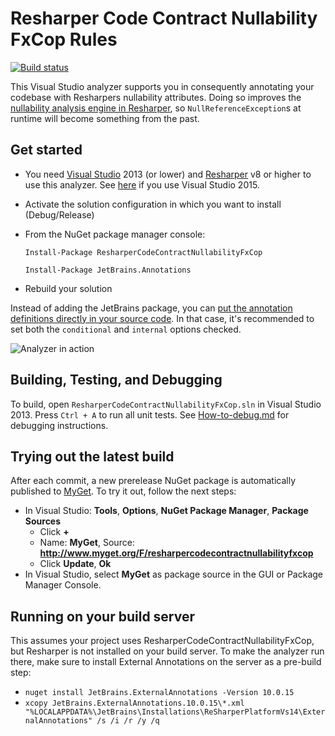 # Resharper Code Contract Nullability FxCop Rules

[![Build status](https://ci.appveyor.com/api/projects/status/pm2fkhbaip5fqrov?svg=true)](https://ci.appveyor.com/project/bkoelman/resharpercodecontractnullabilityfxcop)

This Visual Studio analyzer supports you in consequently annotating your codebase with Resharpers nullability attributes. Doing so improves the [nullability analysis engine in Resharper](https://www.jetbrains.com/resharper/help/Code_Analysis__Code_Annotations.html), so `NullReferenceException`s at runtime will become something from the past.

## Get started

* You need [Visual Studio](https://www.visualstudio.com/) 2013 (or lower) and [Resharper](https://www.jetbrains.com/resharper/) v8 or higher to use this analyzer. See [here](https://github.com/bkoelman/ResharperCodeContractNullability) if you use Visual Studio 2015.

* Activate the solution configuration in which you want to install (Debug/Release)

* From the NuGet package manager console:

  `Install-Package ResharperCodeContractNullabilityFxCop`

  `Install-Package JetBrains.Annotations`

* Rebuild your solution

Instead of adding the JetBrains package, you can [put the annotation definitions directly in your source code](https://www.jetbrains.com/resharper/help/Code_Analysis__Annotations_in_Source_Code.html). In that case, it's recommended to set both the `conditional` and `internal` options checked.

![Analyzer in action](https://github.com/bkoelman/ResharperCodeContractNullabilityFxCop/blob/gh-pages/images/fxcop-analyzer-in-action.png)

## Building, Testing, and Debugging

To build, open `ResharperCodeContractNullabilityFxCop.sln` in Visual Studio 2013. Press `Ctrl + A` to run all unit tests. See [How-to-debug.md](src/How-to-debug.md) for debugging instructions.

## Trying out the latest build

After each commit, a new prerelease NuGet package is automatically published to [MyGet](http://www.myget.org). To try it out, follow the next steps:

* In Visual Studio: **Tools**, **Options**, **NuGet Package Manager**, **Package Sources**
    * Click **+**
    * Name: **MyGet**, Source: **http://www.myget.org/F/resharpercodecontractnullabilityfxcop**
    * Click **Update**, **Ok**
* In Visual Studio, select **MyGet** as package source in the GUI or Package Manager Console.

## Running on your build server

This assumes your project uses ResharperCodeContractNullabilityFxCop, but Resharper is not installed on your build server. 
To make the analyzer run there, make sure to install External Annotations on the server as a pre-build step:

* ```nuget install JetBrains.ExternalAnnotations -Version 10.0.15```
* ```xcopy JetBrains.ExternalAnnotations.10.0.15\*.xml "%LOCALAPPDATA%\JetBrains\Installations\ReSharperPlatformVs14\ExternalAnnotations" /s /i /r /y /q```
